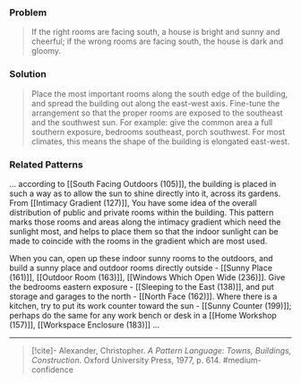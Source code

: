### Problem
>If the right rooms are facing south, a house is bright and sunny and cheerful; if the wrong rooms are facing south, the house is dark and gloomy.

### Solution
>Place the most important rooms along the south edge of the building, and spread the building out along the east-west axis.
>Fine-tune the arrangement so that the proper rooms are exposed to the southeast and the southwest sun. For example: give the common area a full southern exposure, bedrooms southeast, porch southwest. For most climates, this means the shape of the building is elongated east-west.


### Related Patterns
... according to [[South Facing Outdoors (105)]], the building is placed in such a way as to allow the sun to shine directly into it, across its gardens. From [[Intimacy Gradient (127)]], You have some idea of the overall distribution of public and private rooms within the building. This pattern marks those rooms and areas along the intimacy gradient which need the sunlight most, and helps to place them so that the indoor sunlight can be made to coincide with the rooms in the gradient which are most used.

When you can, open up these indoor sunny rooms to the outdoors, and build a sunny place and outdoor rooms directly outside - [[Sunny Place (161)]], [[Outdoor Room (163)]], [[Windows Which Open Wide (236)]]. Give the bedrooms eastern exposure - [[Sleeping to the East (138)]], and put storage and garages to the north - [[North Face (162)]]. Where there is a kitchen, try to put its work counter toward the sun - [[Sunny Counter (199)]]; perhaps do the same for any work bench or desk in a [[Home Workshop (157)]], [[Workspace Enclosure (183)]] ...

---
> [!cite]- Alexander, Christopher. _A Pattern Language: Towns, Buildings, Construction_. Oxford University Press, 1977, p. 614.
> #medium-confidence 